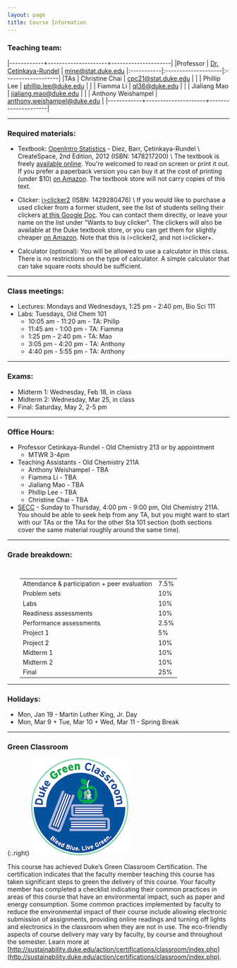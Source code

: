 ```yaml
---
layout: page
title: Course Information
---
```


### Teaching team:

|------------+---------------------+---------------------|
|Professor   | [Dr. Çetinkaya-Rundel](http://stat.duke.edu/~mc301) | [mine@stat.duke.edu](mailto:mine@stat.duke.edu)
|:-----------|:--------------------|:-------------------|
|TAs         | Christine Chai      | [cpc21@stat.duke.edu](mailto:) |
|            | Phillip Lee         | [phillip.lee@duke.edu](mailto:phillip.lee@duke.edu) |
|            | Fiamma Li           | [ql36@duke.edu](mailto:ql36@duke.edu) |
|            | Jialiang Mao        | [jialiang.mao@duke.edu](mailto:jialiang.mao@duke.edu) |
|            | Anthony Weishampel  | [anthony.weishampel@duke.edu](mailto:anthony.weishampel@duke.edu) |
|------------+---------------------+---------------------|

* * *

### Required materials:

* Textbook: [OpenIntro Statistics](http://www.openintro.org/stat/textbook.php?stat_book=os) - Diez, Barr, Çetinkaya-Rundel \\
   CreateSpace, 2nd Edition, 2012 (ISBN: 1478217200) \\
The textbook is freely [available online](http://www.openintro.org/stat/textbook.php). You're welcomed to read on screen or print it out. If you prefer a paperback version you can buy it at the cost of printing (under $10) [on Amazon](http://www.amazon.com/dp/1478217200). The textbook store will not carry copies of this text.

* Clicker: [i>clicker2](http://www.amazon.com/I-Clicker-2-I-Clicker/dp/1429280476) (ISBN: 1429280476) \\
If you would like to purchase a used clicker from a former student, see the list of students selling their clickers [at this Google Doc](https://docs.google.com/spreadsheet/ccc?key=0AkY2lFgS9uiDdE1fMkZUZnp6alJDSG9tYlIwTFJWdnc#gid=0). You can contact them directly, or leave your name on the list under "Wants to buy clicker". The clickers will also be available at the Duke textbook store, or you can get them for slightly cheaper [on Amazon](http://www.amazon.com/I-Clicker-2-I-Clicker/dp/1429280476). Note that this is i>clicker2, and not i>clicker+.

* Calculator (optional): You will be allowed to use a calculator in this class. There is no restrictions on the type of calculator. A simple calculator that can take square roots should be sufficient.

* * *

### Class meetings:
* Lectures: Mondays and Wednesdays, 1:25 pm - 2:40 pm, Bio Sci 111 
* Labs: Tuesdays, Old Chem 101
    * 10:05 am - 11:20 am - TA: Philip
    * 11:45 am - 1:00 pm - TA: Fiamma
    * 1:25 pm - 2:40 pm - TA: Mao
    * 3:05 pm - 4:20 pm - TA: Anthony
    * 4:40 pm - 5:55 pm - TA: Anthony

* * *

### <a name="exams"></a>Exams:

* Midterm 1: Wednesday, Feb 18, in class
* Midterm 2: Wednesday, Mar 25, in class
* Final: Saturday, May 2, 2-5 pm

* * *

### <a name="oh"></a>Office Hours:
* Professor Cetinkaya-Rundel -  Old Chemistry 213 or by appointment
    * MTWR 3-4pm
* Teaching Assistants - Old Chemistry 211A
    * Anthony Weishampel - TBA
    * Fiamma Li - TBA
    * Jialiang Mao - TBA
    * Phillip Lee - TBA
    * Christine Chai - TBA
* [SECC](https://stat.duke.edu/courses/sec-schedule) - Sunday to Thursday, 4:00 pm - 9:00 pm, Old Chemistry 211A. You should be able to seek help from any TA, but you might want to start with our TAs or the TAs for the other Sta 101 section (both sections cover the same material roughly around the same time).

* * *

### <a name="grading"></a>Grade breakdown:

<div style="padding-left:2em;padding-top:1em;">
<table style="width:400px;">
<tr> <td> Attendance & participation + peer evaluation </td> <td> 7.5% </td></tr>
<tr> <td> Problem sets              </td> <td> 10% </td></tr>
<tr> <td> Labs                      </td> <td> 10% </td></tr>
<tr> <td> Readiness assessments     </td> <td> 10% </td></tr>
<tr> <td> Performance assessments   </td> <td> 2.5% </td></tr>
<tr> <td> Project 1        </td> <td>  5% </td></tr>
<tr> <td> Project 2        </td> <td> 10% </td></tr>
<tr> <td> Midterm 1        </td> <td> 10% </td></tr>
<tr> <td> Midterm 2        </td> <td> 10% </td></tr>
<tr> <td> Final            </td> <td> 25% </td></tr>
</table>
</div>

* * *

### Holidays:

* Mon, Jan 19 - Martin Luther King, Jr. Day
* Mon, Mar 9 + Tue, Mar 10 + Wed, Mar 11 - Spring Break

* * *

### Green Classroom

{:.right}
![DukeGreenClassroomCertification](DukeGreenClassroomCertification-Logo.png)

This course has achieved Duke’s Green Classroom Certification. The certification indicates that the faculty member teaching this course has taken significant steps to green the delivery of this course. Your faculty member has completed a checklist indicating their common practices in areas of this course that have an environmental impact, such as paper and energy consumption. Some common practices implemented by faculty to reduce the environmental impact of their course include allowing electronic submission of assignments, providing online readings and turning off lights and electronics in the classroom when they are not in use. The eco-friendly aspects of course delivery may vary by faculty, by course and throughout the semester. Learn more at [http://sustainability.duke.edu/action/certifications/classroom/index.php](http://sustainability.duke.edu/action/certifications/classroom/index.php).
